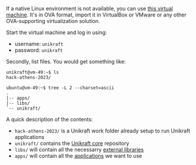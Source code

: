 If a native Linux environment is not available, you can use [this virtual machine](https://drive.google.com/file/d/1u5DtN5kMPWxBU8UdBfnZ7DNRP2n6oiTy/view?usp=share_link).
It's in OVA format, import it in VirtualBox or VMware or any other OVA-supporting virtualization solution.

Start the virtual machine and log in using:

- username: `unikraft`
- password: `unikraft`

Secondly, list files.
You would get something like:

```console
unikraft@vm-49:~$ ls
hack-athens-2023/

ubuntu@vm-49:~$ tree -L 2 --charset=ascii
.
|-- apps/
|-- libs/
`-- unikraft/
```

A quick description of the contents:

- `hack-athens-2023/` is a Unikraft work folder already setup to run Unikraft applications
- `unikraft/` contains the [Unikraft core](https://github.com/unikraft/unikraft) repository
- `libs/` will contain all the necessarry [external libraries](https://github.com/orgs/unikraft/repositories?q=lib-&type=all&language=&sort=)
- `apps/` will contain all the [applications](https://github.com/orgs/unikraft/repositories?q=app-&type=all&language=&sort=) we want to use
